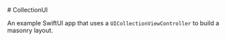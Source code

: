 # CollectionUI

An example SwiftUI app that uses a `UICollectionViewController` to build a masonry layout.